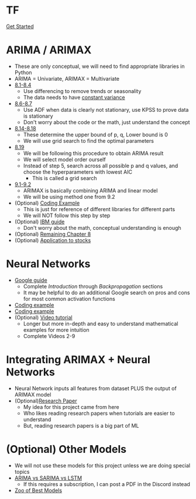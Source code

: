 # TF
[Get Started](https://www.tensorflow.org/tutorials/quickstart/beginner)

# ARIMA / ARIMAX
* These are only conceptual, we will need to find appropriate libraries in Python
* ARIMA = Univariate, ARIMAX = Multivariate
* [8.1-8.4](https://www.youtube.com/watch?v=brn4NWIQXTw&list=PL27amhF9jj-Ku47tMX9-Kh1GubWJYltcb&index=116)
  * Use differencing to remove trends or seasonality
  * The data needs to have [constant variance](/info/constvar/README.md)
* [8.6-8.7](https://www.youtube.com/watch?v=FvQjv3w3y5M&list=PL27amhF9jj-Ku47tMX9-Kh1GubWJYltcb&index=121)
  * Use ADF when data is clearly not stationary, use KPSS to prove data is stationary
  * Don't worry about the code or the math, just understand the concept
* [8.14-8.18](https://www.youtube.com/watch?v=FvQjv3w3y5M&list=PL27amhF9jj-Ku47tMX9-Kh1GubWJYltcb&index=129)
  * These determine the upper bound of p, q, Lower bound is 0
  * We will use grid search to find the optimal parameters
* [8.19](https://youtu.be/vo76VSUmlXI?si=v6rfE-e32QE0r1Bq)
  * We will be following this procedure to obtain ARIMA result
  * We will select model order ourself
  * Instead of step 5, search across all possible p and q values, and choose the hyperparameters with lowest AIC
    * This is called a grid search
* [9.1-9.2](https://www.youtube.com/watch?v=G3mEVb0nkZ4&list=PL27amhF9jj-Ku47tMX9-Kh1GubWJYltcb&index=140)
  * ARIMAX is basically combining ARIMA and linear model
  * We will be using method one from 9.2
* (Optional) [Coding Example](https://www.projectpro.io/article/how-to-build-arima-model-in-python/544)
  * This is just for reference of different libraries for different parts
  * We will NOT follow this step by step
* (Optional) [IBM guide](https://www.ibm.com/think/topics/arima-model)
  * Don't worry about the math, conceptual understanding is enough
* (Optional) [Remaining Chapter 8](https://www.youtube.com/watch?v=brn4NWIQXTw&list=PL27amhF9jj-Ku47tMX9-Kh1GubWJYltcb&index=116)
* (Optional) [Application to stocks](https://www.investopedia.com/terms/a/autoregressive-integrated-moving-average-arima.asp)

# Neural Networks
* [Google guide](https://developers.google.com/machine-learning/crash-course/neural-networks)
  * Complete *Introduction* through *Backpropagation* sections
  * It may be helpful to do an additional Google search on pros and cons for most common activation functions
* [Coding example](https://www.geeksforgeeks.org/artificial-neural-network-in-tensorflow/)
* [Coding example](https://www.tensorflow.org/tutorials/quickstart/beginner)
* (Optional) [Video tutorial](https://www.youtube.com/watch?v=CqOfi41LfDw&list=PLblh5JKOoLUIxGDQs4LFFD--41Vzf-ME1&index=2&ab_channel=StatQuestwithJoshStarmer)
  * Longer but more in-depth and easy to understand mathematical examples for more intuition
  * Complete Videos 2-9

# Integrating ARIMAX + Neural Networks
* Neural Network inputs all features from dataset PLUS the output of ARIMAX model
* (Optional)[Research Paper](https://www.tandfonline.com/doi/full/10.1080/13675567.2020.1803246#d1e693)
  * My idea for this project came from here
  * Who likes reading research papers when tutorials are easier to understand
  * But, reading research papers is a big part of ML

# (Optional) Other Models
* We will not use these models for this project unless we are doing special topics
* [ARIMA vs SARIMA vs LSTM](https://medium.com/@yennhi95zz/a-guide-to-time-series-models-in-machine-learning-usage-pros-and-cons-ac590a75e8b3)
  * If this requires a subscription, I can post a PDF in the Discord instead
* [Zoo of Best Models](https://www.sciencedirect.com/science/article/pii/S2212827122004036)